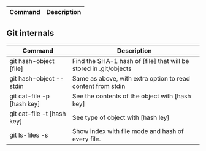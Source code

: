 Command | Description
------- | -----------


## Git internals

Command | Description
------- | -----------
git hash-object [file] | Find the SHA-1 hash of [file] that will be stored in .git/objects
git hash-object --stdin | Same as above, with extra option to read content from stdin
git cat-file -p [hash key] | See the contents of the object with [hash key]
git cat-file -t [hash key] | See type of object with [hash ley]
git ls-files -s | Show index with file mode and hash of every file.
